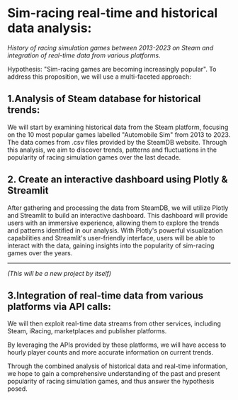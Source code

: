 # Sim-racing real-time and historical data analysis:

*History of racing simulation games between 2013-2023 on Steam and integration of real-time data from various platforms*.

Hypothesis: "Sim-racing games are becoming increasingly popular".
To address this proposition, we will use a multi-faceted approach:

## 1.Analysis of Steam database for historical trends:

We will start by examining historical data from the Steam platform, focusing on the 10 most popular games labelled "Automobile Sim" from 2013 to 2023. The data comes from .csv files provided by the SteamDB website. Through this analysis, we aim to discover trends, patterns and fluctuations in the popularity of racing simulation games over the last decade.

## 2. Create an interactive dashboard using Plotly & Streamlit

After gathering and processing the data from SteamDB, we will utilize Plotly and Streamlit to build an interactive dashboard. This dashboard will provide users with an immersive experience, allowing them to explore the trends and patterns identified in our analysis. With Plotly's powerful visualization capabilities and Streamlit's user-friendly interface, users will be able to interact with the data, gaining insights into the popularity of sim-racing games over the years.

---

_(This will be a new project by itself)_

## 3.Integration of real-time data from various platforms via API calls:

We will then exploit real-time data streams from other services, including Steam, iRacing, marketplaces and publisher platforms. 

By leveraging the APIs provided by these platforms, we will have access to hourly player counts and more accurate information on current trends.

Through the combined analysis of historical data and real-time information, we hope to gain a comprehensive understanding of the past and present popularity of racing simulation games, and thus answer the hypothesis posed.
